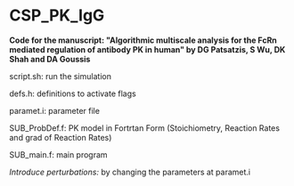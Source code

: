 # CSP_PK_IgG

**Code for the manuscript: "Algorithmic multiscale analysis for the FcRn mediated regulation of
antibody PK in human" by DG Patsatzis, S Wu, DK Shah and DA Goussis**

script.sh: run the simulation

defs.h: definitions to activate flags

paramet.i: parameter file

SUB_ProbDef.f: PK model in Fortrtan Form (Stoichiometry, Reaction Rates and grad of Reaction Rates)

SUB_main.f: main program

_Introduce perturbations:_ by changing the parameters at paramet.i
